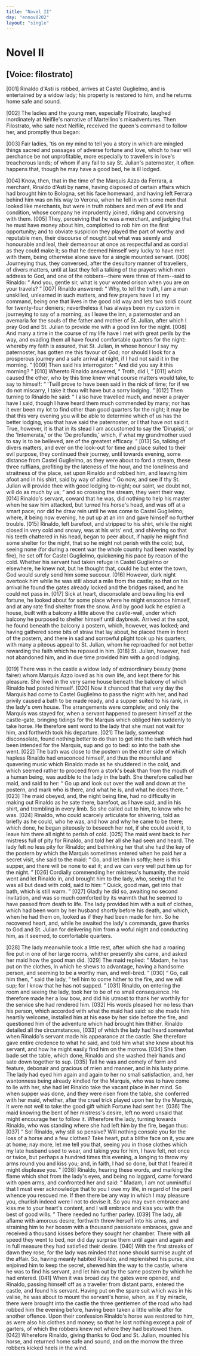 ```yaml
---
title: "Novel II"
day: "ennov0202"
layout: "single"
---
```

<div id="nov0202" type="novella" who="filostrato">
 <h1>
  Novel II
 </h1>
 <p>
  <h2>
   [Voice: filostrato]
  </h2>
 </p>
 <argument>
  <p>
   <a name="p02020001">
    [001]
   </a>
   Rinaldo d'Asti is robbed, arrives at Castel Guglielmo,
 and is entertained by a widow lady; his property is
 restored to him, and he returns home safe and sound.
  </p>
 </argument>
 <div3 type="commentary" who="author">
  <p>
   <a name="p02020002">
    [002]
   </a>
   The
   ladies and the young men, especially Filostrato, laughed
	inordinately at Neifile's narrative of Martellino's misadventures.
	Then Filostrato, who sate next Neifile, received the queen's command
	to follow her, and promptly thus began:
  </p>
 </div3>
 <div3 type="commentary" who="filostrato">
  <p>
   <a name="p02020003">
    [003]
   </a>
   Fair ladies, 'tis on my mind to tell you a story in which are
 mingled things sacred and passages of adverse fortune and love,
 which to hear will perchance be not unprofitable, more especially to
 travellers in love's treacherous lands; of whom if any fail to say St.
 Julian's paternoster, it often happens that, though he may have a
 good bed, he is ill lodged.
  </p>
 </div3>
 <p>
  <a name="p02020004">
   [004]
  </a>
  Know, then, that in the time of the Marquis Azzo da Ferrara, a
 merchant, Rinaldo d'Asti by name, having disposed of certain affairs
 which had brought him to Bologna, set his face homeward, and
 having left Ferrara behind him was on his way to Verona, when he
 fell in with some men that looked like merchants, but were in truth
 robbers and men of evil life and condition, whose company he
      imprudently joined, riding and conversing with them.
  <a name="p02020005">
   [005]
  </a>
  They, perceiving
 that he was a merchant, and judging that he must have
 money about him, complotted to rob him on the first opportunity;
 and to obviate suspicion they played the part of worthy and reputable
 men, their discourse of nought but what was seemly and honourable
 and leal, their demeanour at once as respectful and as cordial as they
 could make it; so that he deemed himself very lucky to have met
 with them, being otherwise alone save for a single mounted servant.
  <a name="p02020006">
   [006]
  </a>
  Journeying
 thus, they conversed, after the desultory manner of travellers,
 of divers matters, until at last they fell a talking of the prayers which
 men address to God, and one of the robbers--there were three of
 them--said to Rinaldo:
  <q direct="unspecified">
   And you, gentle sir, what is your wonted
 orison when you are on your travels?
  </q>
  <a name="p02020007">
   [007]
  </a>
  Rinaldo answered:
  <q direct="unspecified">
   Why,
 to tell the truth, I am a man unskilled, unlearned in such matters,
 and few prayers have I at my command, being one that lives in the
 good old way and lets two soldi count for twenty-four deniers;
 nevertheless it has always been my custom in journeying to say of a
 morning, as I leave the inn, a paternoster and an avemaria for the
 souls of the father and mother of St. Julian, after which I pray God
 and St. Julian to provide me with a good inn for the night.
   <a name="p02020008">
    [008]
   </a>
   And
 many a time in the course of my life have I met with great perils by
 the way, and evading them all have found comfortable quarters for
 the night: whereby my faith is assured, that St. Julian, in whose
 honour I say my paternoster, has gotten me this favour of God; nor
 should I look for a prosperous journey and a safe arrival at night, if
 I had not said it in the morning.
  </q>
  <a name="p02020009">
   [009]
  </a>
  Then said his interrogator:
  <q direct="unspecified">
   And did you say it this morning?
  </q>
  <a name="p02020010">
   [010]
  </a>
  Whereto Rinaldo answered,
  <q direct="unspecified">
   Troth, did I,
  </q>
  <a name="p02020011">
   [011]
  </a>
  which caused the other, who by this time knew
 what course matters would take, to say to himself:
  <q direct="unspecified">
   'Twill prove
 to have been said in the nick of time; for if we do not miscarry, I
 take it thou wilt have but a sorry lodging.
  </q>
  <a name="p02020012">
   [012]
  </a>
  Then turning to
 Rinaldo he said:
  <q direct="unspecified">
   I also have travelled much, and never a prayer
 have I said, though I have heard them much commended by many;
 nor has it ever been my lot to find other than good quarters for the
 night; it may be that this very evening you will be able to determine
 which of us has the better lodging, you that have said the paternoster,
 or I that have not said it. True, however, it is that in its stead I
 am accustomed to say the 'Dirupisti,' or the 'Intemerata,' or the
 'De profundis,' which, if what my grandmother used to say is to be
 believed, are of the greatest efficacy.
  </q>
  <a name="p02020013">
   [013]
  </a>
  So, talking of divers matters,
 and ever on the look-out for time and place suited to their evil
 purpose, they continued their journey, until towards evening, some
 distance from Castel Guglielmo, as they were about to ford a stream,
 these three ruffians, profiting by the lateness of the hour, and the
 loneliness and straitness of the place, set upon Rinaldo and robbed
 him, and leaving him afoot and in his shirt, said by way of adieu:
  <q direct="unspecified">
   Go now, and see if thy St. Julian will provide thee with good
 lodging to-night; our saint, we doubt not, will do as much by us;
  </q>
  and so crossing the stream, they went their way.
  <a name="p02020014">
   [014]
  </a>
  Rinaldo's servant,
 coward that he was, did nothing to help his master when he saw him
 attacked, but turned his horse's head, and was off at a smart pace;
 nor did he draw rein until he was come to Castel Guglielmo; where,
 it being now evening, he put up at an inn and gave himself no
 further trouble.
  <a name="p02020015">
   [015]
  </a>
  Rinaldo, left barefoot, and stripped to his shirt,
 while the night closed in very cold and snowy, was at his wits' end,
 and shivering so that his teeth chattered in his head, began to peer
 about, if haply he might find some shelter for the night, that so
 he might not perish with the cold; but, seeing none (for during a
 recent war the whole country had been wasted by fire), he set off for
 Castel Guglielmo, quickening his pace by reason of the cold.
 Whether his servant had taken refuge in Castel Guglielmo or
 elsewhere, he knew not, but he thought that, could he but enter
 the town, God would surely send him some succour.
  <a name="p02020016">
   [016]
  </a>
  However,
 dark night overtook him while he was still about a mile from the
 castle; so that on his arrival he found the gates already locked and
 the bridges raised, and he could not pass in.
  <a name="p02020017">
   [017]
  </a>
  Sick at heart, disconsolate
 and bewailing his evil fortune, he looked about for some
 place where he might ensconce himself, and at any rate find shelter
 from the snow. And by good luck he espied a house, built with a
 balcony a little above the castle-wall, under which balcony he
 purposed to shelter himself until daybreak. Arrived at the spot, he
 found beneath the balcony a postern, which, however, was locked;
 and having gathered some bits of straw that lay about, he placed
 them in front of the postern, and there in sad and sorrowful plight
 took up his quarters, with many a piteous appeal to St. Julian, whom
 he reproached for not better rewarding the faith which he reposed
 in him.
  <a name="p02020018">
   [018]
  </a>
  St. Julian, however, had not abandoned him, and in due
 time provided him with a good lodging.
 </p>
 <p>
  <a name="p02020019">
   [019]
  </a>
  There was in the castle a widow lady of extraordinary beauty
 (none fairer) whom Marquis Azzo loved as his own life, and kept
 there for his pleasure. She lived in the very same house beneath
 the balcony of which Rinaldo had posted himself.
  <a name="p02020020">
   [020]
  </a>
  Now it chanced
 that that very day the Marquis had come to Castel Guglielmo to
 pass the night with her, and had privily caused a bath to be made
  ready, and a supper suited to his rank, in the lady's own house.
 The arrangements were complete; and only the Marquis was stayed
 for, when a servant happened to present himself at the castle-gate,
 bringing tidings for the Marquis which obliged him suddenly to take
 horse. He therefore sent word to the lady that she must not wait
 for him, and forthwith took his departure.
  <a name="p02020021">
   [021]
  </a>
  The lady, somewhat
 disconsolate, found nothing better to do than to get into the bath
 which had been intended for the Marquis, sup and go to bed: so
 into the bath she went.
  <a name="p02020022">
   [022]
  </a>
  The bath was close to the postern on the
 other side of which hapless Rinaldo had ensconced himself, and thus
 the mournful and quavering music which Rinaldo made as he
 shuddered in the cold, and which seemed rather to proceed from a
 stork's beak than from the mouth of a human being, was audible to
 the lady in the bath. She therefore called her maid, and said to
 her:
  <q direct="unspecified">
   Go up and look out over the wall and down at the postern,
 and mark who is there, and what he is, and what he does there.
  </q>
  <a name="p02020023">
   [023]
  </a>
  The maid obeyed, and, the night being fine, had no difficulty in
 making out Rinaldo as he sate there, barefoot, as I have said, and in
 his shirt, and trembling in every limb. So she called out to him,
 to know who he was.
  <a name="p02020024">
   [024]
  </a>
  Rinaldo, who could scarcely articulate for
 shivering, told as briefly as he could, who he was, and how and why
 he came to be there; which done, he began piteously to beseech
 her not, if she could avoid it, to leave him there all night to perish of
 cold.
  <a name="p02020025">
   [025]
  </a>
  The maid went back to her mistress full of pity for Rinaldo,
 and told her all she had seen and heard. The lady felt no less pity
 for Rinaldo; and bethinking her that she had the key of the postern
 by which the Marquis sometimes entered when he paid her a secret
 visit, she said to the maid:
  <q direct="unspecified">
   Go, and let him in softly; here is
 this supper, and there will be none to eat it; and we can very well
 put him up for the night.
  </q>
  <a name="p02020026">
   [026]
  </a>
  Cordially commending her mistress's
 humanity, the maid went and let Rinaldo in, and brought him to the
 lady, who, seeing that he was all but dead with cold, said to him:
  <q direct="unspecified">
   Quick, good man, get into that bath, which is still warm.
  </q>
  <a name="p02020027">
   [027]
  </a>
  Gladly he did so, awaiting no second invitation, and was so much
 comforted by its warmth that he seemed to have passed from death
 to life. The lady provided him with a suit of clothes, which
 had been worn by her husband shortly before his death, and which,
 when he had them on, looked as if they had been made for him. So
  he recovered heart, and, while he awaited the lady's commands, gave
 thanks to God and St. Julian for delivering him from a woful night
 and conducting him, as it seemed, to comfortable quarters.
 </p>
 <p>
  <a name="p02020028">
   [028]
  </a>
  The lady meanwhile took a little rest, after which she had a
 roaring fire put in one of her large rooms, whither presently she
 came, and asked her maid how the good man did.
  <a name="p02020029">
   [029]
  </a>
  The maid
 replied:
  <q direct="unspecified">
   Madam, he has put on the clothes, in which he shews
 to advantage, having a handsome person, and seeming to be a worthy
 man, and well-bred.
  </q>
  <a name="p02020030">
   [030]
  </a>
  <q direct="unspecified">
   Go, call him then,
  </q>
  said the lady,
  <q direct="unspecified">
   tell him
 to come hither to the fire, and we will sup; for I know that he has
 not supped.
  </q>
  <a name="p02020031">
   [031]
  </a>
  Rinaldo, on entering the room and seeing the lady,
 took her to be of no small consequence. He therefore made her a
 low bow, and did his utmost to thank her worthily for the service
 she had rendered him.
  <a name="p02020032">
   [032]
  </a>
  His words pleased her no less than his
 person, which accorded with what the maid had said: so she made
 him heartily welcome, installed him at his ease by her side before the
 fire, and questioned him of the adventure which had brought him
 thither. Rinaldo detailed all the circumstances,
  <a name="p02020033">
   [033]
  </a>
  of which the lady
 had heard somewhat when Rinaldo's servant made his appearance at
 the castle. She therefore gave entire credence to what he said, and
 told him what she knew about his servant, and how he might easily
 find him on the morrow.
  <a name="p02020034">
   [034]
  </a>
  She then bade set the table, which done,
 Rinaldo and she washed their hands and sate down together to sup.
  <a name="p02020035">
   [035]
  </a>
  Tall he was and comely of form and feature, debonair and gracious
 of mien and manner, and in his lusty prime. The lady had eyed
 him again and again to her no small satisfaction, and, her wantonness
 being already kindled for the Marquis, who was to have come
 to lie with her, she had let Rinaldo take the vacant place in her
 mind. So when supper was done, and they were risen from the
 table, she conferred with her maid, whether, after the cruel trick
 played upon her by the Marquis, it were not well to take the good
 gift which Fortune had sent her.
  <a name="p02020036">
   [036]
  </a>
  The maid knowing the bent of
 her mistress's desire, left no word unsaid that might encourage her
 to follow it. Wherefore the lady, turning towards Rinaldo, who
 was standing where she had left him by the fire, began thus:
  <a name="p02020037">
   [037]
  </a>
  <q direct="unspecified">
   So!
 Rinaldo, why still so pensive? Will nothing console you for the
 loss of a horse and a few clothes? Take heart, put a blithe face on
 it, you are at home; nay more, let me tell you that, seeing you in
   those clothes which my late husband used to wear, and taking you
 for him, I have felt, not once or twice, but perhaps a hundred times
 this evening, a longing to throw my arms round you and kiss you;
 and, in faith, I had so done, but that I feared it might displease you.
  </q>
  <a name="p02020038">
   [038]
  </a>
  Rinaldo, hearing these words, and marking the flame which shot
 from the lady's eyes, and being no laggard, came forward with open
 arms, and confronted her and said:
  <q direct="unspecified">
   Madam, I am not unmindful
 that I must ever acknowledge that to you I owe my life, in regard
 of the peril whence you rescued me. If then there be any way in
 which I may pleasure you, churlish indeed were I not to devise it.
 So you may even embrace and kiss me to your heart's content, and
 I will embrace and kiss you with the best of good wills.
  </q>
  There
 needed no further parley.
  <a name="p02020039">
   [039]
  </a>
  The lady, all aflame with amorous desire,
 forthwith threw herself into his arms, and straining him to her
 bosom with a thousand passionate embraces, gave and received a
 thousand kisses before they sought her chamber. There with all
 speed they went to bed, nor did day surprise them until again and
 again and in full measure they had satisfied their desire.
  <a name="p02020040">
   [040]
  </a>
  With the
 first streaks of dawn they rose, for the lady was minded that none
 should surmise aught of the affair. So, having meanly habited
 Rinaldo, and replenished his purse, she enjoined him to keep the
 secret, shewed him the way to the castle, where he was to find his
 servant, and let him out by the same postern by which he had
 entered.
  <a name="p02020041">
   [041]
  </a>
  When it was broad day the gates were opened, and
 Rinaldo, passing himself off as a traveller from distant parts, entered
 the castle, and found his servant. Having put on the spare suit
 which was in his valise, he was about to mount the servant's horse,
 when, as if by miracle, there were brought into the castle the three
 gentlemen of the road who had robbed him the evening before,
 having been taken a little while after for another offence. Upon
 their confession Rinaldo's horse was restored to him, as were also his
 clothes and money; so that he lost nothing except a pair of garters,
 of which the robbers knew not where they had bestowed them.
  <a name="p02020042">
   [042]
  </a>
  Wherefore Rinaldo, giving thanks to God and St. Julian, mounted
 his horse, and returned home safe and sound, and on the morrow the
 three robbers kicked heels in the wind.
 </p>
</div>